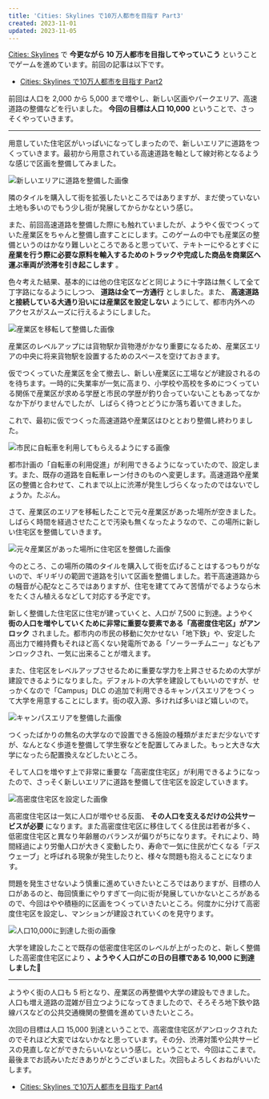 ```yaml
---
title: 'Cities: Skylines で10万人都市を目指す Part3'
created: 2023-11-01
updated: 2023-11-05
---
```


[Cities: Skylines](https://store.steampowered.com/app/255710/Cities_Skylines/) で **今更ながら 10 万人都市を目指してやっていこう** ということでゲームを進めています。前回の記事は以下です。

- [Cities: Skylines で10万人都市を目指す Part2](/blog/20231028/)

前回は人口を 2,000 から 5,000 まで増やし、新しい区画やパークエリア、高速道路の整備などを行いました。 **今回の目標は人口 10,000** ということで、さっそくやっていきます。

---

用意していた住宅区がいっぱいになってしまったので、新しいエリアに道路をつくっていきます。最初から用意されている高速道路を軸として線対称となるような感じで区画を整備してみました。

![新しいエリアに道路を整備した画像](84804317-b45d-486d-3750-b4920f623700)

隣のタイルを購入して街を拡張したいところではありますが、まだ使っていない土地も多いのでもう少し街が発展してからかなという感じ。

また、前回高速道路を整備した際にも触れていましたが、ようやく仮でつくっていた産業区をちゃんと整備し直すことにします。このゲームの中でも産業区の整備というのはかなり難しいところであると思っていて、テキトーにやるとすぐに **産業を行う際に必要な原料を輸入するためのトラックや完成した商品を商業区へ運ぶ車両が渋滞を引き起こします** 。

色々考えた結果、基本的には他の住宅区などと同じように十字路は無くして全て丁字路になるようにしつつ、 **道路は全て一方通行** としました。また、 **高速道路と接続している大通り沿いには産業区を設定しない** ようにして、都市内外へのアクセスがスムーズに行えるようにしました。

![産業区を移転して整備した画像](52e8c9c7-d57e-4427-9b4a-e6726e848700)

産業区のレベルアップには貨物駅か貨物港がかなり重要になるため、産業区エリアの中央に将来貨物駅を設置するためのスペースを空けておきます。

仮でつくっていた産業区を全て撤去し、新しい産業区に工場などが建設されるのを待ちます。一時的に失業率が一気に高まり、小学校や高校を多めにつくっている関係で産業区が求める学歴と市民の学歴が釣り合っていないこともあってなかなか下がりませんでしたが、しばらく待つとどうにか落ち着いてきました。

これで、最初に仮でつくった高速道路や産業区はひととおり整備し終わりました。

![市民に自転車を利用してもらえるようにする画像](35172860-da69-475b-c569-790e9568d200)

都市計画の「自転車の利用促進」が利用できるようになっていたので、設定します。また、既存の道路を自転車レーン付きのものへ変更します。高速道路や産業区の整備と合わせて、これまで以上に渋滞が発生しづらくなったのではないでしょうか。たぶん。

さて、産業区のエリアを移転したことで元々産業区があった場所が空きました。しばらく時間を経過させたことで汚染も無くなったようなので、この場所に新しい住宅区を整備していきます。

![元々産業区があった場所に住宅区を整備した画像](832153dc-29ed-417a-17b2-963016e36500)

今のところ、この場所の隣のタイルを購入して街を広げることはするつもりがないので、ギリギリの範囲で道路を引いて区画を整備しました。若干高速道路からの騒音が心配なところではありますが、住宅を建ててみて苦情がでるようなら木をたくさん植えるなどして対応する予定です。

新しく整備した住宅区に住宅が建っていくと、人口が 7,500 に到達。ようやく **街の人口を増やしていくために非常に重要な要素である「高密度住宅区」がアンロック** されました。都市内の市民の移動に欠かせない「地下鉄」や、安定した高出力で維持費もそれほど高くない発電所である「ソーラーチムニー」などもアンロックされ、一気に出来ることが増えます。

また、住宅区をレベルアップさせるために重要な学力を上昇させるための大学が建設できるようになりました。デフォルトの大学を建設してもいいのですが、せっかくなので「Campus」DLC の追加で利用できるキャンパスエリアをつくって大学を用意することにします。街の収入源、多ければ多いほど嬉しいので。

![キャンパスエリアを整備した画像](d4e123d9-09e3-4813-c72c-d46ce56ed300)

つくったばかりの無名の大学なので設置できる施設の種類がまだまだ少ないですが、なんとなく歩道を整備して学生寮などを配置してみました。もっと大きな大学になったら配置換えなどしたいところ。

そして人口を増やす上で非常に重要な「高密度住宅区」が利用できるようになったので、さっそく新しいエリアに道路を整備して住宅区を設定していきます。

![高密度住宅区を設定した画像](6be1c5ed-3282-4e5d-a081-ed6634f39800)

高密度住宅区は一気に人口が増やせる反面、 **その人口を支えるだけの公共サービスが必要** になります。また高密度住宅区に移住してくる住民は若者が多く、低密度住宅区と異なり年齢層のバランスが偏りがちになります。それにより、時間経過により労働人口が大きく変動したり、寿命で一気に住民が亡くなる「デスウェーブ」と呼ばれる現象が発生したりと、様々な問題も抱えることになります。

問題を発生させないよう慎重に進めていきたいところではありますが、目標の人口があるのと、毎回慎重にやりすぎて一向に街が発展していかないところがあるので、今回はやや積極的に区画をつくっていきたいところ。何度かに分けて高密度住宅区を設定し、マンションが建設されていくのを見守ります。

![人口10,000に到達した街の画像](fb69ca2f-5f43-4ef6-1ee0-30f2c8d4fc00)

大学を建設したことで既存の低密度住宅区のレベルが上がったのと、新しく整備した高密度住宅区により **、ようやく人口がこの日の目標である 10,000 に到達しました🎉**

---

ようやく街の人口も 5 桁となり、産業区の再整備や大学の建設もできました。人口も増え道路の混雑が目立つようになってきましたので、そろそろ地下鉄や路線バスなどの公共交通機関の整備を進めていきたいところ。

次回の目標は人口 15,000 到達ということで、高密度住宅区がアンロックされたのでそれほど大変ではないかなと思っています。その分、渋滞対策や公共サービスの見直しなどができたらいいなという感じ。ということで、今回はここまで。最後までお読みいただきありがとうございました。次回もよろしくおねがいいたします。

- [Cities: Skylines で10万人都市を目指す Part4](/blog/20231105/)
